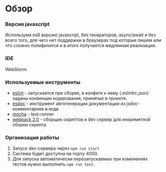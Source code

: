 # Обзор

### Версия javascript

Используем es6 версию javascript, без генераторов, async/await и без всего того, для чего нет поддержки в браузерах под которые
пишем или что сложно полифилится и в итоге получается медленная реализация.

### IDE

WebStorm 

### Используемые инструменты

  * [eslint](http://eslint.org/) - запускается при сборке, в конфиге к нему (.eslintrc.json) заданы конвенции 
  кодирования, принятые в проекте.
  * [esdoc](https://esdoc.org/) - инструмент автогенерации документации из jsdoc-комментариев в коде 
  * [mocha](https://mochajs.org/) - test-runner
  * [webpack 2.0](https://webpack.js.org/) - сборщик скриптов и dev сервер для инкреметной сборки скрипта 

### Организация работы

  1. Запуск dev-сервера через `npm run start`
  2. Система будет доступна на порту 4000.
  3. Для запуска автоматически перезапускаемых при изменениях тестов нужно выполнить `npm run test`.